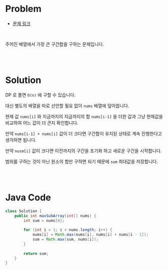 # Problem

- [문제 링크](https://leetcode.com/problems/maximum-subarray/)

<br>

주어진 배열에서 가장 큰 구간합을 구하는 문제입니다.

<br><br>

# Solution

DP 로 풀면 `O(n)` 에 구할 수 있습니다.

대신 별도의 배열을 따로 선언할 필요 없이 `nums` 배열에 덮어씁니다.

현재 값 `nums[i]` 와 지금까지의 지금까지의 합 `nums[i-1]` 을 더한 값과 그냥 현재값을 비교하여 어느 값이 더 큰지 확인합니다.

만약 `nums[i-1] + nums[i]` 값이 더 크다면 구간합이 유지된 상태로 계속 진행한다고 생각하면 됩니다.

만약 `nusm[i]` 값이 크다면 이전까지의 구간을 초기화 하고 새로운 구간을 시작합니다.

범위를 구하는 것이 아닌 원소의 합만 구하면 되기 때문에 `sum` 최대값을 저장합니다.

<br><br>

# Java Code

```java
class Solution {
    public int maxSubArray(int[] nums) {
        int sum = nums[0];
        
        for (int i = 1; i < nums.length; i++) {
            nums[i] = Math.max(nums[i], nums[i] + nums[i - 1]);
            sum = Math.max(sum, nums[i]);
        }
        
        return sum;
    }
}
```
